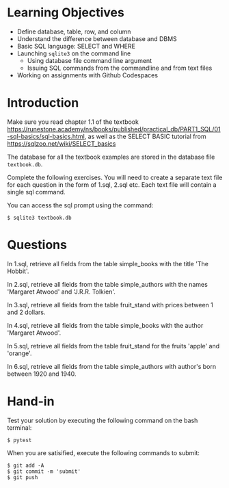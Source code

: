 # Learning Objectives

  - Define database, table, row, and column
  - Understand the difference between database and DBMS
  - Basic SQL language: SELECT and WHERE
  - Launching `sqlite3` on the command line
    - Using database file command line argument
    - Issuing SQL commands from the commandline and from text files
  - Working on assignments with Github Codespaces

# Introduction

Make sure you read chapter 1.1 of the textbook https://runestone.academy/ns/books/published/practical_db/PART1_SQL/01-sql-basics/sql-basics.html, as well as the SELECT BASIC tutorial from https://sqlzoo.net/wiki/SELECT_basics 

The database for all the textbook examples are stored in the database file `textbook.db`.

Complete the following exercises.  You will need to create a separate text file for each question in the form
of 1.sql, 2.sql etc. Each text file will contain a single sql command.

You can access the sql prompt using the command:

```
$ sqlite3 textbook.db
```

# Questions

In 1.sql, retrieve all fields from the table simple_books with the title 'The Hobbit'.

In 2.sql, retrieve all fields from the table simple_authors with the names 'Margaret Atwood' and 'J.R.R. Tolkien'.

In 3.sql, retrieve all fields from the table fruit_stand with prices between 1 and 2 dollars.

In 4.sql, retrieve all fields from the table simple_books with the author 'Margaret Atwood'.

In 5.sql, retrieve all fields from the table fruit_stand for the fruits 'apple' and 'orange'.

In 6.sql, retrieve all fields from the table simple_authors with author's born between 1920 and 1940.
# Hand-in

Test your solution by executing the following command on the bash terminal:

```shell
$ pytest
```

When you are satisified, execute the following commands to submit:

```shell
$ git add -A
$ git commit -m 'submit'
$ git push
```

